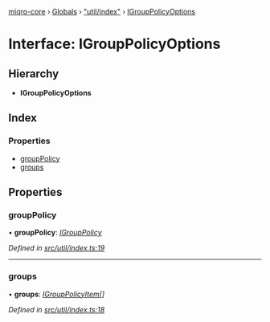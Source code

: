 [miqro-core](../README.md) › [Globals](../globals.md) › ["util/index"](../modules/_util_index_.md) › [IGroupPolicyOptions](_util_index_.igrouppolicyoptions.md)

# Interface: IGroupPolicyOptions

## Hierarchy

* **IGroupPolicyOptions**

## Index

### Properties

* [groupPolicy](_util_index_.igrouppolicyoptions.md#grouppolicy)
* [groups](_util_index_.igrouppolicyoptions.md#groups)

## Properties

###  groupPolicy

• **groupPolicy**: *[IGroupPolicy](../modules/_util_index_.md#igrouppolicy)*

*Defined in [src/util/index.ts:19](https://github.com/claukers/miqro-core/blob/45acabd/src/util/index.ts#L19)*

___

###  groups

• **groups**: *[IGroupPolicyItem](../modules/_util_index_.md#igrouppolicyitem)[]*

*Defined in [src/util/index.ts:18](https://github.com/claukers/miqro-core/blob/45acabd/src/util/index.ts#L18)*
